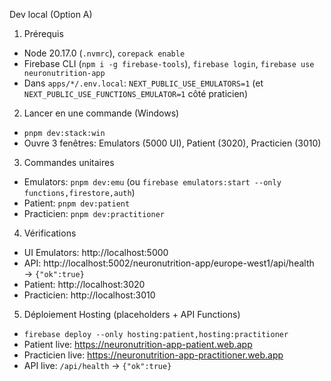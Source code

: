 Dev local (Option A)

1) Prérequis
- Node 20.17.0 (`.nvmrc`), `corepack enable`
- Firebase CLI (`npm i -g firebase-tools`), `firebase login`, `firebase use neuronutrition-app`
- Dans `apps/*/.env.local`: `NEXT_PUBLIC_USE_EMULATORS=1` (et `NEXT_PUBLIC_USE_FUNCTIONS_EMULATOR=1` côté praticien)

2) Lancer en une commande (Windows)
- `pnpm dev:stack:win`
- Ouvre 3 fenêtres: Emulators (5000 UI), Patient (3020), Practicien (3010)

3) Commandes unitaires
- Emulators: `pnpm dev:emu` (ou `firebase emulators:start --only functions,firestore,auth`)
- Patient: `pnpm dev:patient`
- Practicien: `pnpm dev:practitioner`

4) Vérifications
- UI Emulators: http://localhost:5000
- API: http://localhost:5002/neuronutrition-app/europe-west1/api/health → `{"ok":true}`
- Patient: http://localhost:3020
- Practicien: http://localhost:3010

5) Déploiement Hosting (placeholders + API Functions)
- `firebase deploy --only hosting:patient,hosting:practitioner`
- Patient live: https://neuronutrition-app-patient.web.app
- Practicien live: https://neuronutrition-app-practitioner.web.app
- API live: `/api/health` → `{"ok":true}`

